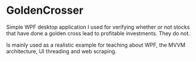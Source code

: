 # GoldenCrosser
Simple WPF desktop application I used for verifying whether or not stocks that have done a golden cross lead to profitable investments. 
They do not.

Is mainly used as a realistic example for teaching about WPF, the MVVM architecture, UI threading and web scraping. 

